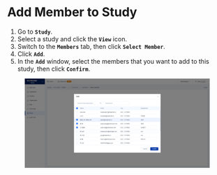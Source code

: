 # Add Member to Study

1. Go to **`Study`**.
2. Select a study and click the **`View`** icon.
3. Switch to the **`Members`** tab, then click **`Select Member`**.
4. Click **`Add`**.
5. In the **`Add`** window, select the members that you want to add to this study, then click **`Confirm`**.

<figure><img src=".gitbook/assets/2.png" alt=""><figcaption></figcaption></figure>
